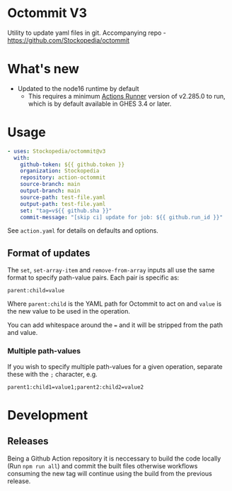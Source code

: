 # Octommit V3

Utility to update yaml files in git. Accompanying repo - <https://github.com/Stockopedia/octommit>

# What's new

- Updated to the node16 runtime by default
  - This requires a minimum [Actions Runner](https://github.com/actions/runner/releases/tag/v2.285.0) version of
    v2.285.0 to run, which is by default available in GHES 3.4 or later.

# Usage

```yaml
- uses: Stockopedia/octommit@v3
  with:
    github-token: ${{ github.token }}
    organization: Stockopedia
    repository: action-octommit
    source-branch: main
    output-branch: main
    source-path: test-file.yaml
    output-path: test-file.yaml
    set: "tag=v${{ github.sha }}"
    commit-message: "[skip ci] update for job: ${{ github.run_id }}"
```

See `action.yaml` for details on defaults and options.

## Format of updates

The `set`, `set-array-item` and `remove-from-array` inputs all use the same format to specify path-value pairs. Each pair is specific as:

```shell
parent:child=value
```

Where `parent:child` is the YAML path for Octommit to act on and `value` is the new value to be used in the operation.

You can add whitespace around the `=` and it will be stripped from the path and value.

### Multiple path-values

If you wish to specify multiple path-values for a given operation, separate these with the `;` character, e.g.

```shell
parent1:child1=value1;parent2:child2=value2
```

# Development

## Releases

Being a Github Action repository it is neccessary to build the code locally (Run `npm run all`) and commit the built files otherwise workflows consuming the new tag will continue using the build from the previous release.
